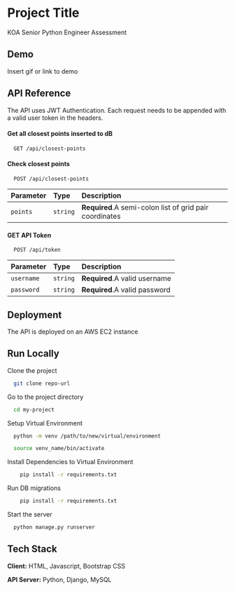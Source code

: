 
# Project Title

KOA Senior Python Engineer Assessment


## Demo

Insert gif or link to demo


## API Reference
The API uses JWT Authentication. Each request needs to be appended with a valid user token in the headers.

#### Get all closest points inserted to dB

```http
  GET /api/closest-points
```

#### Check closest points 

```http
  POST /api/closest-points
```

| Parameter | Type     | Description                       |
| :-------- | :------- | :-------------------------------- |
| `points`      | `string` | **Required**.A semi-colon list of grid pair coordinates |



#### GET API Token

```http
  POST /api/token
```

| Parameter | Type     | Description                       |
| :-------- | :------- | :-------------------------------- |
| `username`      | `string` | **Required**.A valid username |
| `password`      | `string` | **Required**.A valid password |


## Deployment

The API is deployed on an AWS EC2 instance
    
## Run Locally

Clone the project

```bash
  git clone repo-url
```

Go to the project directory

```bash
  cd my-project
```

Setup Virtual Environment

```bash
  python -m venv /path/to/new/virtual/environment
```

```bash
  source venv_name/bin/activate
```

Install Dependencies to Virtual Environment

```bash
    pip install -r requirements.txt
```
Run DB migrations

```bash
    pip install -r requirements.txt
```

Start the server

```bash
  python manage.py runserver
```


## Tech Stack

**Client:** HTML, Javascript, Bootstrap CSS

**API Server:** Python, Django, MySQL

